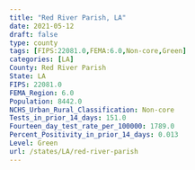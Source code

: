 ```yaml
---
title: "Red River Parish, LA"
date: 2021-05-12
draft: false
type: county
tags: [FIPS:22081.0,FEMA:6.0,Non-core,Green]
categories: [LA]
County: Red River Parish
State: LA
FIPS: 22081.0
FEMA_Region: 6.0
Population: 8442.0
NCHS_Urban_Rural_Classification: Non-core
Tests_in_prior_14_days: 151.0
Fourteen_day_test_rate_per_100000: 1789.0
Percent_Positivity_in_prior_14_days: 0.013
Level: Green
url: /states/LA/red-river-parish
---
```




